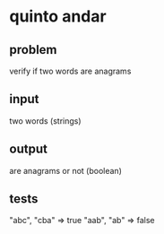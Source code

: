 # quinto andar

## problem

verify if two words are anagrams

## input

two words (strings)

## output

are anagrams or not (boolean)

## tests

"abc", "cba" => true
"aab", "ab" => false
